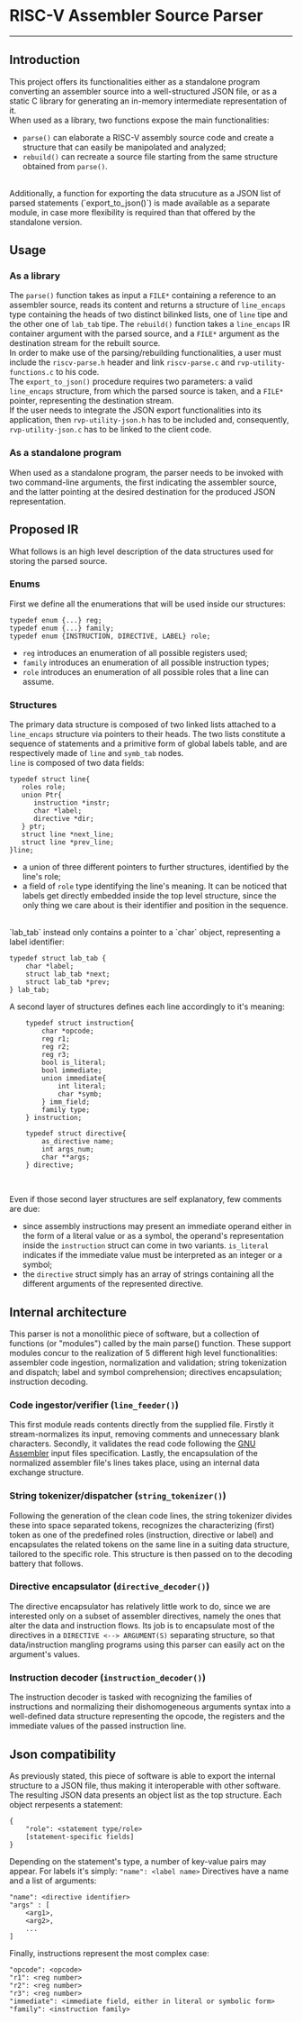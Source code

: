 # RISC-V Assembler Source Parser
---
## Introduction
This project offers its functionalities either as a standalone program converting an assembler source into a well-structured JSON file, or as a static C library for
generating an in-memory intermediate representation of it.
<br>
When used as a library, two functions expose the main functionalities:
* `parse()` can elaborate a RISC-V  assembly source code and create a structure that can easily be manipolated and analyzed;
* `rebuild()` can recreate a source file starting from the same structure obtained from `parse()`.
<br>
Additionally, a function for exporting the data strucuture as a JSON list of parsed statements (`export_to_json()`) is made available as a separate module, in case more
flexibility is required than that offered by the standalone version.

## Usage
### As a library
The `parse()` function takes as input a `FILE*` containing a reference to an assembler source, reads its content and returns a structure of `line_encaps` type containing
the heads of two distinct bilinked lists, one of `line` tipe and the other one of `lab_tab` tipe.
The `rebuild()` function takes a `line_encaps` IR container argument with the parsed source, and a `FILE*` argument as the destination stream for the rebuilt source.
<br>
In order to make use of the parsing/rebuilding functionalities, a user must include the `riscv-parse.h` header and link `riscv-parse.c` and `rvp-utility-functions.c` to
his code.
<br>
The `export_to_json()` procedure requires two parameters: a valid `line_encaps` structure, from which the parsed source is taken, and a `FILE*` pointer, representing the
destination stream.
<br>
If the user needs to integrate the JSON export functionalities into its application, then `rvp-utility-json.h` has to be included and, consequently, `rvp-utility-json.c`
has to be linked to the client code.

### As a standalone program
When used as a standalone program, the parser needs to be invoked with two command-line arguments, the first indicating the assembler source, and the latter pointing at
the desired destination for the produced JSON representation.

## Proposed IR
What follows is an high level description of the data structures used for storing the parsed source.

### Enums
First we define all the enumerations that will be used inside our structures:

```
typedef enum {...} reg;
typedef enum {...} family;
typedef enum {INSTRUCTION, DIRECTIVE, LABEL} role;
```
* `reg` introduces an enumeration of all possible registers used;
* `family` introduces an enumeration of all possible instruction types;
* `role` introduces an enumeration of all possible roles that a line can assume.

### Structures
The primary data structure is composed of two linked lists attached to a `line_encaps` structure via pointers to their heads.
The two lists constitute a sequence of statements and a primitive form of global labels table, and are respectively made of `line` and `symb_tab` nodes.
<br>
`line` is composed of two data fields:

```
typedef struct line{
   roles role;
   union Ptr{
      instruction *instr;
      char *label;
      directive *dir;
   } ptr;
   struct line *next_line;
   struct line *prev_line;
}line;
```

* a union of three different pointers to further structures, identified by the line's role;
* a field of `role` type identifying the line's meaning.
It can be noticed that labels get directly embedded inside the top level structure, since the only thing we care about is their identifier and position in the sequence.
<br>
`lab_tab` instead only contains a pointer to a `char` object, representing a label identifier:

```
typedef struct lab_tab {
    char *label;
    struct lab_tab *next;
    struct lab_tab *prev;
} lab_tab;
```

A second layer of structures defines each line accordingly to it's meaning:

```
    typedef struct instruction{
        char *opcode;
        reg r1;
        reg r2;
        reg r3;
        bool is_literal;
        bool immediate;
        union immediate{
            int literal;
            char *symb;
        } imm_field;
        family type;
    } instruction;

    typedef struct directive{
        as_directive name;
        int args_num;
        char **args;
    } directive;
```
<br>

Even if those second layer structures are self explanatory, few comments are due:
* since assembly instructions may present an immediate operand either in the form of a literal value or as a symbol, the operand's representation inside the `instruction` struct can come in two variants. `is_literal` indicates if the immediate value must be interpreted as an integer or a symbol;
* the `directive` struct simply has an array of strings containing all the different arguments of the represented directive.

## Internal architecture
This parser is not a monolithic piece of software, but a collection of functions (or "modules") called by the main parse() function.
These support modules concur to the realization of 5 different high level functionalities: assembler code ingestion, normalization and validation; string tokenization and dispatch; label and symbol comprehension; directives encapsulation; instruction decoding.
### Code ingestor/verifier (`line_feeder()`)
This first module reads contents directly from the supplied file.
Firstly it stream-normalizes its input, removing comments and unnecessary blank characters.
Secondly, it validates the read code following the [GNU Assembler](https://sourceware.org/binutils/docs-2.32/as/) input files specification.
Lastly, the encapsulation of the normalized assembler file's lines takes place, using an internal data exchange structure.
### String tokenizer/dispatcher (`string_tokenizer()`)
Following the generation of the clean code lines, the string tokenizer divides these into space separated tokens, recognizes the characterizing (first) token as one of the predefined roles (instruction, directive or label) and encapsulates the related tokens on the same line in a suiting data structure, tailored to the specific role. This structure is then passed on to the decoding battery that follows.
### Directive encapsulator (`directive_decoder()`)
The directive encapsulator has relatively little work to do, since we are interested only on a subset of assembler directives, namely the ones that alter the data and instruction flows.
Its job is to encapsulate most of the directives in a `DIRECTIVE <--> ARGUMENT(S)` separating structure, so that data/instruction mangling programs using this parser can easily act on the argument's values.
### Instruction decoder (`instruction_decoder()`)
The instruction decoder is tasked with recognizing the families of instructions and normalizing their dishomogeneous arguments syntax into a well-defined data structure representing the opcode, the registers and the immediate values of the passed instruction line.

## Json compatibility
As previously stated, this piece of software is able to export the internal structure to a JSON file, thus making it interoperable with other software.
The resulting JSON data presents an object list as the top structure. Each object rerpesents a statement:
```
{
    "role": <statement type/role>
    [statement-specific fields]
}
```
Depending on the statement's type, a number of key-value pairs may appear.
For labels it's simply:
`"name": <label name>`
Directives have a name and a list of arguments:
```
"name": <directive identifier>
"args" : [
    <arg1>,
    <arg2>,
    ...
]
```
Finally, instructions represent the most complex case:
```
"opcode": <opcode>
"r1": <reg number>
"r2": <reg number>
"r3": <reg number>
"immediate": <immediate field, either in literal or symbolic form>
"family": <instruction family>
```
